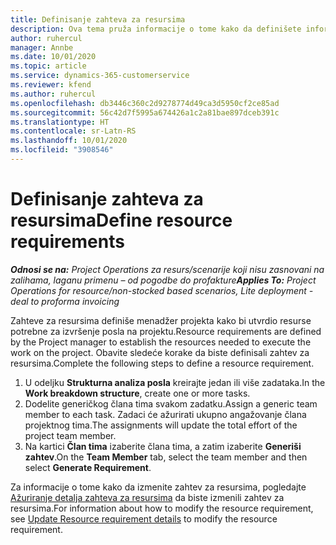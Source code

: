 ```yaml
---
title: Definisanje zahteva za resursima
description: Ova tema pruža informacije o tome kako da definišete informacije zahteva za resursima.
author: ruhercul
manager: Annbe
ms.date: 10/01/2020
ms.topic: article
ms.service: dynamics-365-customerservice
ms.reviewer: kfend
ms.author: ruhercul
ms.openlocfilehash: db3446c360c2d9278774d49ca3d5950cf2ce85ad
ms.sourcegitcommit: 56c42d7f5995a674426a1c2a81bae897dceb391c
ms.translationtype: HT
ms.contentlocale: sr-Latn-RS
ms.lasthandoff: 10/01/2020
ms.locfileid: "3908546"
---
```

# <a name="define-resource-requirements"></a><span data-ttu-id="4bff3-103">Definisanje zahteva za resursima</span><span class="sxs-lookup"><span data-stu-id="4bff3-103">Define resource requirements</span></span>

<span data-ttu-id="4bff3-104">_**Odnosi se na:** Project Operations za resurs/scenarije koji nisu zasnovani na zalihama, laganu primenu – od pogodbe do profakture_</span><span class="sxs-lookup"><span data-stu-id="4bff3-104">_**Applies To:** Project Operations for resource/non-stocked based scenarios, Lite deployment - deal to proforma invoicing_</span></span>

<span data-ttu-id="4bff3-105">Zahteve za resursima definiše menadžer projekta kako bi utvrdio resurse potrebne za izvršenje posla na projektu.</span><span class="sxs-lookup"><span data-stu-id="4bff3-105">Resource requirements are defined by the Project manager to establish the resources needed to execute the work on the project.</span></span> <span data-ttu-id="4bff3-106">Obavite sledeće korake da biste definisali zahtev za resursima.</span><span class="sxs-lookup"><span data-stu-id="4bff3-106">Complete the following steps to define a resource requirement.</span></span>

1.  <span data-ttu-id="4bff3-107">U odeljku **Strukturna analiza posla** kreirajte jedan ili više zadataka.</span><span class="sxs-lookup"><span data-stu-id="4bff3-107">In the **Work breakdown structure**, create one or more tasks.</span></span>
2.  <span data-ttu-id="4bff3-108">Dodelite generičkog člana tima svakom zadatku.</span><span class="sxs-lookup"><span data-stu-id="4bff3-108">Assign a generic team member to each task.</span></span> <span data-ttu-id="4bff3-109">Zadaci će ažurirati ukupno angažovanje člana projektnog tima.</span><span class="sxs-lookup"><span data-stu-id="4bff3-109">The assignments will update the total effort of the project team member.</span></span>
3.  <span data-ttu-id="4bff3-110">Na kartici **Član tima** izaberite člana tima, a zatim izaberite **Generiši zahtev**.</span><span class="sxs-lookup"><span data-stu-id="4bff3-110">On the **Team Member** tab, select the team member and then select **Generate Requirement**.</span></span>

<span data-ttu-id="4bff3-111">Za informacije o tome kako da izmenite zahtev za resursima, pogledajte [Ažuriranje detalja zahteva za resursima](define-resource-requirements.md) da biste izmenili zahtev za resursima.</span><span class="sxs-lookup"><span data-stu-id="4bff3-111">For information about how to modify the resource requirement, see [Update Resource requirement details](define-resource-requirements.md) to modify the resource requirement.</span></span>